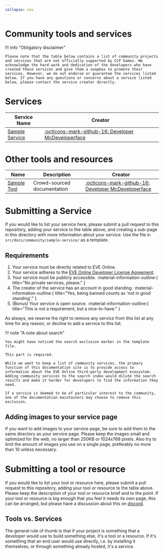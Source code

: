 ```yaml
---
collapse: nav
---
```

# Community tools and services

!!! info "Obligatory disclaimer"

    Please note that the table below contains a list of community projects and services that are not officially supported by CCP Games. We acknowledge the hard work and dedication of the developers who have created these services and give them a soapbox to promote their services. However, we do not endorse or guarantee the services listed below. If you have any questions or concerns about a service listed below, please contact the service creator directly.

# Services

| Service Name                                        | Creator                                                                                             |
| --------------------------------------------------- | --------------------------------------------------------------------------------------------------- |
| [Sample Service](./sample-service/index.md)         | [:octicons-mark-github-16: Developer McDeveloperface](https://github.com/@your-username-here)       |


# Other tools and resources

| Name                                            | Description                    | Creator                                                                                       |
| ------------------------------------------------| ------------------------------ | --------------------------------------------------------------------------------------------- |
| [Sample Tool](https://github.com/esi/esi-docs)  | Crowd-sourced documentation    | [:octicons-mark-github-16: Developer McDeveloperface](https://github.com/@your-username-here) |


# Submitting a Service

If you would like to list your service here, please submit a pull request to this repository, adding your service to the table above, and creating a sub-page in this directory with more information about your service. Use the file in `src/docs/community/sample-service/` as a template.

## Requirements

1. Your service must be directly related to EVE Online.
2. Your service adheres to the [EVE Online Developer License Agreement](/license-agreement).
3. Your service must be publicly accessible. :material-information-outline:{ title="No private services, please." }
4. The creator of the service has an account in good standing. :material-information-outline:{ title="Yes, being banned counts as 'not in good standing'." }
5. (Bonus) Your service is open source. :material-information-outline:{ title="This is not a requirement, but a nice-to-have." }

As always, we reserve the right to remove any service from this list at any time for any reason, or decline to add a service to this list.

!!! note "A note about search"

    You might have noticed the search exclusion marker in the template file.
    
    This part is required.

    While we want to keep a list of community services, the primary function of this documentation site is to provide access to information about the EVE Online third-party development ecosystem.
    Adding community services to the search index would dilute the search results and make it harder for developers to find the information they need.

    If a service is deemed to be of particular interest to the community, one of the documentation maintainers may choose to remove this exclusion.

## Adding images to your service page

If you want to add images to your service page, be sure to add them to the same directory as your service page. Please keep the images small and optimized for the web, no larger than 250KB or 1024x768 pixels. Also try to limit the amount of images you use on a single page, preferably no more than 10 unless necessary.

# Submitting a tool or resource

If you would like to list your tool or resource here, please submit a pull request to this repository, adding your tool or resource to the table above. Please keep the description of your tool or resource brief and to the point. If your tool or resource is big enough that you feel it needs its own page, this can be arranged, but please have a discussion about this on [discord](../support.md).

## Tools vs. Services

The general rule of thumb is that if your project is something that a developer would use to build something else, it's a tool or a resource. If it's something that an end user would use directly, i.e. by installing it themselves, or through something already hosted, it's a service.
